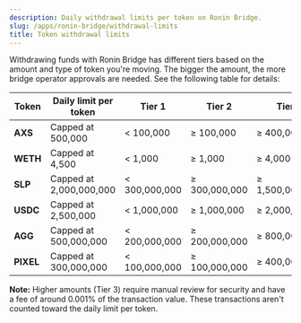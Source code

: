 ```yaml
---
description: Daily withdrawal limits per token on Ronin Bridge.
slug: /apps/ronin-bridge/withdrawal-limits
title: Token withdrawal limits
---
```


Withdrawing funds with Ronin Bridge has different tiers based on the amount and type of token you're moving. The bigger the amount, the more bridge operator approvals are needed. See the following table for details:

| Token       | Daily limit per token | Tier 1 | Tier 2 | Tier 3 |
| ------ | --------- | ------- | ------------- | ----------- |
| **AXS** | Capped at 500,000 | < 100,000 | ≥ 100,000 | ≥ 400,000 |
| **WETH** | Capped at 4,500 | < 1,000 | ≥ 1,000 | ≥ 4,000 |
| **SLP** | Capped at 2,000,000,000 | < 300,000,000 | ≥ 300,000,000 | ≥ 1,500,000,000 |
| **USDC** | Capped at 2,500,000 | < 1,000,000 | ≥ 1,000,000 | ≥ 2,000,000 |
| **AGG** | Capped at 500,000,000 | < 200,000,000 | ≥ 200,000,000 | ≥ 800,000,000 |
| **PIXEL** | Capped at 300,000,000 | < 100,000,000 | ≥ 100,000,000 | ≥ 400,000,000 |

**Note:** Higher amounts (Tier 3) require manual review for security and have a fee of around 0.001% of the transaction value. These transactions aren't counted toward the daily limit per token.
